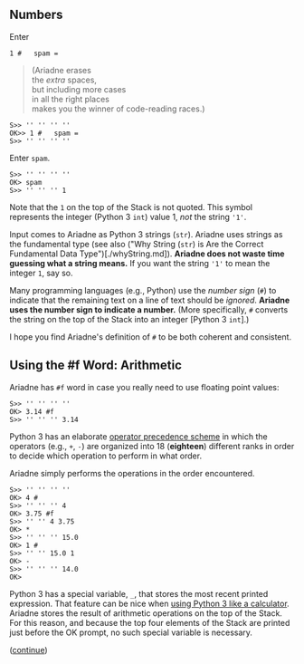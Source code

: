 ## Numbers

Enter

    1 #   spam =
    
> (Ariadne erases\
> the _extra_ spaces,\
> but including more cases\
> in all the right places\
> makes you the winner of code-reading races.)

    S>> '' '' '' ''
    OK>> 1 #   spam =
    S>> '' '' '' ''
    
Enter `spam`.

    S>> '' '' '' ''
    OK> spam
    S>> '' '' '' 1
    
Note that the `1` on the top of the Stack is not quoted.
This symbol represents the integer (Python 3 `int`) value 1, _not_ the string `'1'`.

Input comes to Ariadne as Python 3 strings (`str`).
Ariadne uses strings as the fundamental type
(see also ("Why String (`str`) is Are the Correct Fundamental Data Type")[./whyString.md]).
**Ariadne does not waste time guessing what a string means.**
If you want the string `'1'` to mean the integer `1`, say so.

Many programming languages (e.g., Python) use the _number sign_ (`#`) to indicate that the remaining text on a line of text should be _ignored_.
**Ariadne uses the number sign to indicate a number.**
(More specifically, `#` converts the string on the top of the Stack into an integer \[Python 3 `int`\].)

I hope you find Ariadne's definition of `#` to be both coherent and consistent.

## Using the \#f Word: Arithmetic

Ariadne has `#f` word in case you really need to use floating point values:

    S>> '' '' '' ''
    OK> 3.14 #f
    S>> '' '' '' 3.14

Python 3 has an elaborate
[operator precedence scheme](https://docs.python.org/3/reference/expressions.html)
in which the operators (e.g., `+`, `-`)
are organized into 18 (**eighteen**)
different ranks in order to decide which operation to perform in what order.

Ariadne simply performs the operations in the order encountered.


    S>> '' '' '' ''
    OK> 4 #
    S>> '' '' '' 4
    OK> 3.75 #f
    S>> '' '' 4 3.75
    OK> *
    S>> '' '' '' 15.0
    OK> 1 #
    S>> '' '' 15.0 1
    OK> -
    S>> '' '' '' 14.0
    OK>

Python 3 has a special variable, `_`, that stores the most recent printed expression.
That feature can be nice when
[using Python 3 like a calculator](https://docs.python.org/3/tutorial/introduction.html#using-python-as-a-calculator).
Ariadne stores the result of arithmetic operations on the top of the Stack.
For this reason, and
because the top four elements of the Stack are printed just before the OK prompt,
no such special variable is necessary.

([continue](./body5.md))
